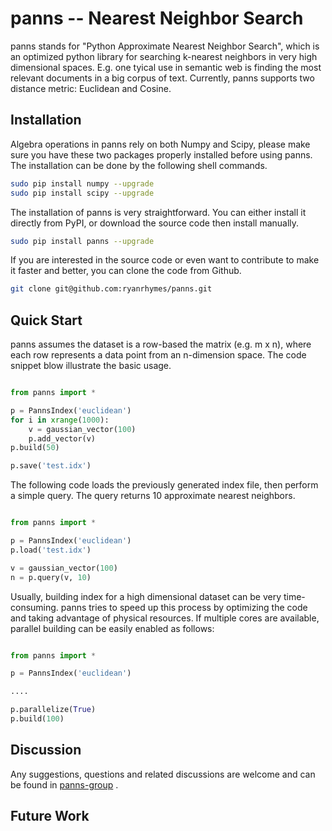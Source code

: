 panns -- Nearest Neighbor Search
====

panns stands for "Python Approximate Nearest Neighbor Search", which is an optimized python library for searching k-nearest neighbors in very high dimensional spaces. E.g. one tyical use in semantic web is finding the most relevant documents in a big corpus of text. Currently, panns supports two distance metric: Euclidean and Cosine.


## Installation

Algebra operations in panns rely on both Numpy and Scipy, please make sure you have these two packages properly installed before using panns. The installation can be done by the following shell commands.

```bash
sudo pip install numpy --upgrade
sudo pip install scipy --upgrade
```


The installation of panns is very straightforward. You can either install it directly from PyPI, or download the source code then install manually.
```bash
sudo pip install panns --upgrade
```


If you are interested in the source code or even want to contribute to make it faster and better, you can clone the code from Github.
```bash
git clone git@github.com:ryanrhymes/panns.git
```


## Quick Start

panns assumes the dataset is a row-based the matrix (e.g. m x n), where each row represents a data point from an n-dimension space. The code snippet blow illustrate the basic usage.

```python

from panns import *

p = PannsIndex('euclidean')
for i in xrange(1000):
    v = gaussian_vector(100)
    p.add_vector(v)
p.build(50)

p.save('test.idx')
```


The following code loads the previously generated index file, then perform a simple query. The query returns 10 approximate nearest neighbors.

```python

from panns import *

p = PannsIndex('euclidean')
p.load('test.idx')

v = gaussian_vector(100)
n = p.query(v, 10)
```


Usually, building index for a high dimensional dataset can be very time-consuming. panns tries to speed up this process by optimizing the code and taking advantage of physical resources. If multiple cores are available, parallel building can be easily enabled as follows:

```python

from panns import *

p = PannsIndex('euclidean')

....

p.parallelize(True)
p.build(100)

```



## Discussion

Any suggestions, questions and related discussions are welcome and can be found in [panns-group](https://groups.google.com/forum/#!forum/panns) .

## Future Work
